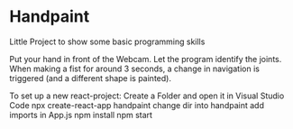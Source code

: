 # Handpaint

Little Project to show some basic programming skills

Put your hand in front of the Webcam. 
Let the program identify the joints. 
When making a fist for around 3 seconds, a change in navigation is triggered (and a different shape is painted).

To set up a new react-project:
Create a Folder and open it in Visual Studio Code
npx create-react-app handpaint
change dir into handpaint
add imports in App.js
npm install 
npm start
